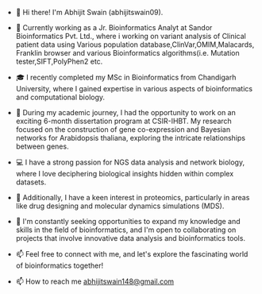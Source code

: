 - 👋 Hi there! I'm Abhijit Swain (abhijitswain09).

- 🏢 Currently working as a Jr. Bioinformatics Analyt at Sandor Bioinformatics Pvt. Ltd., where i working on variant analysis of Clinical patient data
  using Various population database,ClinVar,OMIM,Malacards, Franklin browser and various Bioinformatics algorithms(i.e. Mutation tester,SIFT,PolyPhen2
  etc.  
 
- 🎓 I recently completed my MSc in Bioinformatics from Chandigarh University, where I gained expertise in various aspects of bioinformatics and computational biology.

- 🔬 During my academic journey, I had the opportunity to work on an exciting 6-month dissertation program at CSIR-IHBT. My research focused on the construction of gene co-expression and Bayesian networks for Arabidopsis thaliana, exploring the intricate relationships between genes.

- 💻 I have a strong passion for NGS data analysis and network biology, where I love deciphering biological insights hidden within complex datasets.

- 🧬 Additionally, I have a keen interest in proteomics, particularly in areas like drug designing and molecular dynamics simulations (MDS).

- 🌱 I'm constantly seeking opportunities to expand my knowledge and skills in the field of bioinformatics, and I'm open to collaborating on projects that involve innovative data analysis and bioinformatics tools.

- 📫 Feel free to connect with me, and let's explore the fascinating world of bioinformatics together!

- 📫 How to reach me abhijitswain148@gmail.com

<!---
abhijitswain09/abhijitswain09 is a ✨ special ✨ repository because its `README.md` (this file) appears on your GitHub profile.
You can click the Preview link to take a look at your changes.
--->
